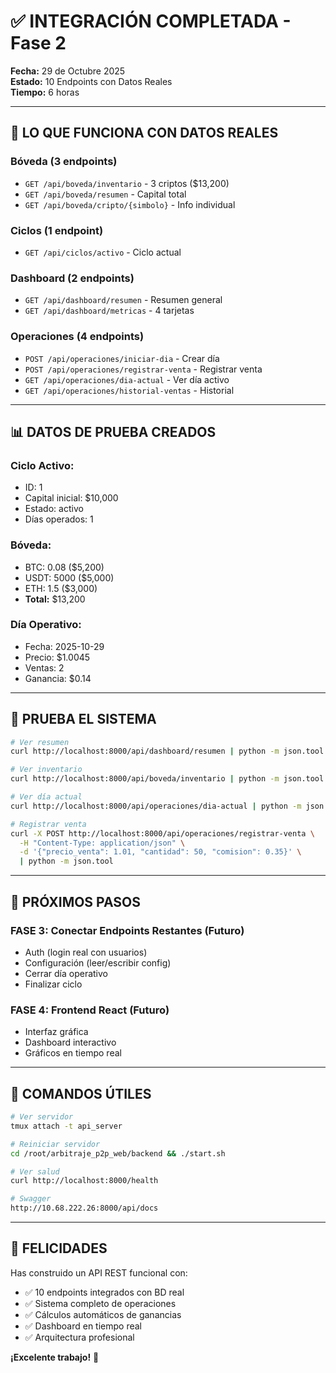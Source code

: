 # ✅ INTEGRACIÓN COMPLETADA - Fase 2

**Fecha:** 29 de Octubre 2025  
**Estado:** 10 Endpoints con Datos Reales  
**Tiempo:** 6 horas

---

## 🎉 LO QUE FUNCIONA CON DATOS REALES

### **Bóveda (3 endpoints)**
- `GET /api/boveda/inventario` - 3 criptos ($13,200)
- `GET /api/boveda/resumen` - Capital total
- `GET /api/boveda/cripto/{simbolo}` - Info individual

### **Ciclos (1 endpoint)**
- `GET /api/ciclos/activo` - Ciclo actual

### **Dashboard (2 endpoints)**
- `GET /api/dashboard/resumen` - Resumen general
- `GET /api/dashboard/metricas` - 4 tarjetas

### **Operaciones (4 endpoints)**
- `POST /api/operaciones/iniciar-dia` - Crear día
- `POST /api/operaciones/registrar-venta` - Registrar venta
- `GET /api/operaciones/dia-actual` - Ver día activo
- `GET /api/operaciones/historial-ventas` - Historial

---

## 📊 DATOS DE PRUEBA CREADOS

### **Ciclo Activo:**
- ID: 1
- Capital inicial: $10,000
- Estado: activo
- Días operados: 1

### **Bóveda:**
- BTC: 0.08 ($5,200)
- USDT: 5000 ($5,000)
- ETH: 1.5 ($3,000)
- **Total:** $13,200

### **Día Operativo:**
- Fecha: 2025-10-29
- Precio: $1.0045
- Ventas: 2
- Ganancia: $0.14

---

## 🧪 PRUEBA EL SISTEMA
```bash
# Ver resumen
curl http://localhost:8000/api/dashboard/resumen | python -m json.tool

# Ver inventario
curl http://localhost:8000/api/boveda/inventario | python -m json.tool

# Ver día actual
curl http://localhost:8000/api/operaciones/dia-actual | python -m json.tool

# Registrar venta
curl -X POST http://localhost:8000/api/operaciones/registrar-venta \
  -H "Content-Type: application/json" \
  -d '{"precio_venta": 1.01, "cantidad": 50, "comision": 0.35}' \
  | python -m json.tool
```

---

## 🎯 PRÓXIMOS PASOS

### **FASE 3: Conectar Endpoints Restantes** (Futuro)
- Auth (login real con usuarios)
- Configuración (leer/escribir config)
- Cerrar día operativo
- Finalizar ciclo

### **FASE 4: Frontend React** (Futuro)
- Interfaz gráfica
- Dashboard interactivo
- Gráficos en tiempo real

---

## 📝 COMANDOS ÚTILES
```bash
# Ver servidor
tmux attach -t api_server

# Reiniciar servidor
cd /root/arbitraje_p2p_web/backend && ./start.sh

# Ver salud
curl http://localhost:8000/health

# Swagger
http://10.68.222.26:8000/api/docs
```

---

## 🎊 FELICIDADES

Has construido un API REST funcional con:
- ✅ 10 endpoints integrados con BD real
- ✅ Sistema completo de operaciones
- ✅ Cálculos automáticos de ganancias
- ✅ Dashboard en tiempo real
- ✅ Arquitectura profesional

**¡Excelente trabajo!** 🚀
